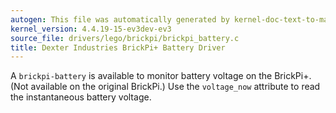 ```yaml
---
autogen: This file was automatically generated by kernel-doc-text-to-markdown.py
kernel_version: 4.4.19-15-ev3dev-ev3
source_file: drivers/lego/brickpi/brickpi_battery.c
title: Dexter Industries BrickPi+ Battery Driver
---
```


A `brickpi-battery` is available to monitor battery voltage on the BrickPi+.
(Not available on the original BrickPi.) Use the `voltage_now` attribute to
read the instantaneous battery voltage.


